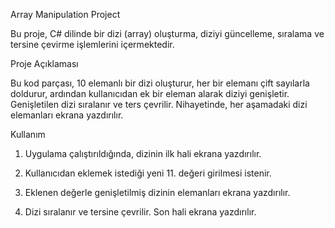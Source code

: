 Array Manipulation Project

Bu proje, C# dilinde bir dizi (array) oluşturma, diziyi güncelleme, sıralama ve tersine çevirme işlemlerini içermektedir.

Proje Açıklaması

Bu kod parçası, 10 elemanlı bir dizi oluşturur, her bir elemanı çift sayılarla doldurur, ardından kullanıcıdan ek bir eleman alarak diziyi genişletir. Genişletilen dizi sıralanır ve ters çevrilir. Nihayetinde, her aşamadaki dizi elemanları ekrana yazdırılır.

Kullanım
1. Uygulama çalıştırıldığında, dizinin ilk hali ekrana yazdırılır.

2. Kullanıcıdan eklemek istediği yeni 11. değeri girilmesi istenir.

3. Eklenen değerle genişletilmiş dizinin elemanları ekrana yazdırılır.

4. Dizi sıralanır ve tersine çevrilir. Son hali ekrana yazdırılır.
